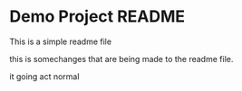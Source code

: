 # Demo Project README

This is a simple readme file

this is somechanges that are being made to the readme file.

it going act normal
